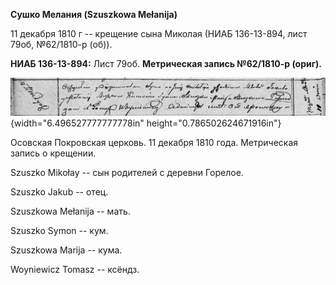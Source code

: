 **Сушко Мелания (Szuszkowa Mełanija)**

11 декабря 1810 г -- крещение сына Миколая (НИАБ 136-13-894, лист 79об,
№62/1810-р (об)).

**НИАБ 136-13-894:** Лист 79об. **Метрическая запись №62/1810-р
(ориг).**

![](./media/2918dba7d454f6a88cb5749551ab92055c75c271.png){width="6.496527777777778in"
height="0.786502624671916in"}

Осовская Покровская церковь. 11 декабря 1810 года. Метрическая запись о
крещении.

Szuszko Mikołay -- сын родителей с деревни Горелое.

Szuszko Jakub -- отец.

Szuszkowa Mełanija -- мать.

Szuszko Symon -- кум.

Szuszkowa Marija -- кума.

Woyniewicz Tomasz -- ксёндз.
